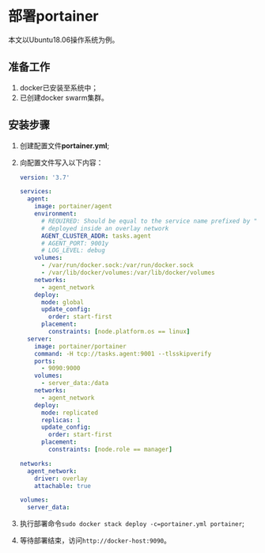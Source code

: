 # 部署portainer

本文以Ubuntu18.06操作系统为例。

## 准备工作

1. docker已安装至系统中；
2. 已创建docker swarm集群。

## 安装步骤

1. 创建配置文件**portainer.yml**;
2. 向配置文件写入以下内容：

    ``` yaml
    version: '3.7'

    services:
      agent:
        image: portainer/agent
        environment:
          # REQUIRED: Should be equal to the service name prefixed by "tasks." when
          # deployed inside an overlay network
          AGENT_CLUSTER_ADDR: tasks.agent
          # AGENT_PORT: 9001y
          # LOG_LEVEL: debug
        volumes:
          - /var/run/docker.sock:/var/run/docker.sock
          - /var/lib/docker/volumes:/var/lib/docker/volumes
        networks:
          - agent_network
        deploy:
          mode: global
          update_config:
            order: start-first
          placement:
            constraints: [node.platform.os == linux]
      server:
        image: portainer/portainer
        command: -H tcp://tasks.agent:9001 --tlsskipverify
        ports:
          - 9090:9000
        volumes:
          - server_data:/data
        networks:
          - agent_network
        deploy:
          mode: replicated
          replicas: 1
          update_config:
            order: start-first
          placement:
            constraints: [node.role == manager]

    networks:
      agent_network:
        driver: overlay
        attachable: true

    volumes:
      server_data:
    ```
3. 执行部署命令`sudo docker stack deploy -c=portainer.yml portainer`;
4. 等待部署结束，访问`http://docker-host:9090`。